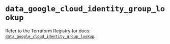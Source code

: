 # `data_google_cloud_identity_group_lookup`

Refer to the Terraform Registry for docs: [`data_google_cloud_identity_group_lookup`](https://registry.terraform.io/providers/hashicorp/google-beta/6.45.0/docs/data-sources/google_cloud_identity_group_lookup).
